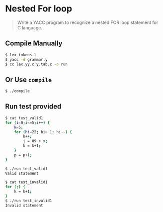 # Nested For loop

> Write a YACC program to recognize a nested FOR loop statement for C language.


## Compile Manually
```bash
$ lex tokens.l
$ yacc -d grammar.y
$ cc lex.yy.c y.tab.c -o run
```
## Or Use `compile`
```bash
$ ./compile
````

## Run test provided
```bash
$ cat test_valid1
for (i=0;i<=5;i++) {
	k=5;
	for (hi=22; hi> 1; hi--) {
		k++;
		j = 89 + x;
		k = k+1;
	}
	p = p+1;
}

$ ./run test_valid1
Valid statement

$ cat test_invalid1
for (;) {
	k = k+1;
}
$ ./run test_invalid1
Invalid statement
```